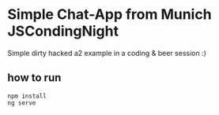 # Simple Chat-App from Munich JSCondingNight

Simple dirty hacked a2 example in a coding & beer session :)

## how to run


    npm install
    ng serve



